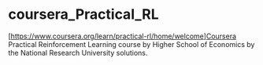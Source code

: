 # coursera_Practical_RL
[https://www.coursera.org/learn/practical-rl/home/welcome]Coursera Practical Reinforcement Learning course by Higher School of Economics by the National Research University solutions.

